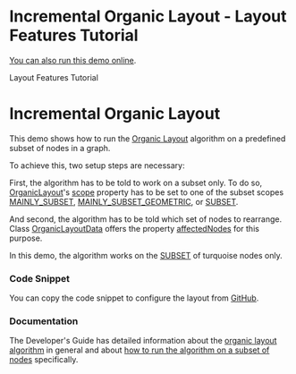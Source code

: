 <!--
 //////////////////////////////////////////////////////////////////////////////
 // @license
 // This file is part of yFiles for HTML 2.5.0.3.
 // Use is subject to license terms.
 //
 // Copyright (c) 2000-2023 by yWorks GmbH, Vor dem Kreuzberg 28,
 // 72070 Tuebingen, Germany. All rights reserved.
 //
 //////////////////////////////////////////////////////////////////////////////
-->
# Incremental Organic Layout - Layout Features Tutorial

[You can also run this demo online](https://live.yworks.com/demos/04-tutorial-layout-features/organic-incremental/index.html).

Layout Features Tutorial

# Incremental Organic Layout

This demo shows how to run the [Organic Layout](https://docs.yworks.com/yfileshtml/#/api/OrganicLayout) algorithm on a predefined subset of nodes in a graph.

To achieve this, two setup steps are necessary:

First, the algorithm has to be told to work on a subset only. To do so, [OrganicLayout](https://docs.yworks.com/yfileshtml/#/api/OrganicLayout)'s [scope](https://docs.yworks.com/yfileshtml/#/api/OrganicLayout#scope) property has to be set to one of the subset scopes [MAINLY_SUBSET](https://docs.yworks.com/yfileshtml/#/api/OrganicLayoutScope#MAINLY_SUBSET), [MAINLY_SUBSET_GEOMETRIC](https://docs.yworks.com/yfileshtml/#/api/OrganicLayoutScope#MAINLY_SUBSET_GEOMETRIC), or [SUBSET](https://docs.yworks.com/yfileshtml/#/api/OrganicLayoutScope#SUBSET).

And second, the algorithm has to be told which set of nodes to rearrange. Class [OrganicLayoutData](https://docs.yworks.com/yfileshtml/#/api/OrganicLayoutData) offers the property [affectedNodes](https://docs.yworks.com/yfileshtml/#/api/OrganicLayoutData#affectedNodes) for this purpose.

In this demo, the algorithm works on the [SUBSET](https://docs.yworks.com/yfileshtml/#/api/OrganicLayoutScope#SUBSET) of turquoise nodes only.

### Code Snippet

You can copy the code snippet to configure the layout from [GitHub](https://github.com/yWorks/yfiles-for-html-demos/blob/master/demos/04-tutorial-layout-features/organic-incremental/OrganicIncremental.ts).

### Documentation

The Developer's Guide has detailed information about the [organic layout algorithm](https://docs.yworks.com/yfileshtml/#/dguide/organic_layout) in general and about [how to run the algorithm on a subset of nodes](https://docs.yworks.com/yfileshtml/#/dguide/organic_layout#organic_layout-incremental) specifically.
